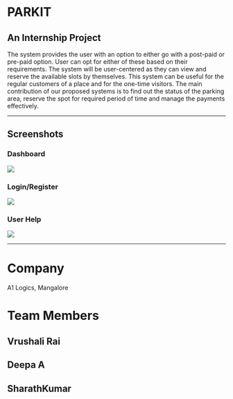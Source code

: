 # PARKIT

## An Internship Project

The system provides the user with an option to either go with a post-paid or pre-paid option. User can opt for either of these based on their requirements. The system will be user-centered as they can view and reserve the available slots by themselves. This system can be useful for the regular customers of a place and for the one-time visitors. The main contribution of our proposed systems is to find out the status of the parking area, reserve the spot for required period of time and manage the payments effectively. 

---------------------------------------------------------------------------------------

## Screenshots


### Dashboard

![](https://user-images.githubusercontent.com/33835670/90641681-22102a80-e24f-11ea-9900-d610a535d3f5.png)


### Login/Register

![](https://user-images.githubusercontent.com/33835670/90641758-381deb00-e24f-11ea-981e-157ce265b5a7.png)

### User Help

![](https://user-images.githubusercontent.com/33835670/90641817-479d3400-e24f-11ea-9125-08450657ff3d.png)

---------------------------------------------------------------------------------------

# Company
A1 Logics, Mangalore

# Team Members

## Vrushali Rai
## Deepa A
## SharathKumar
